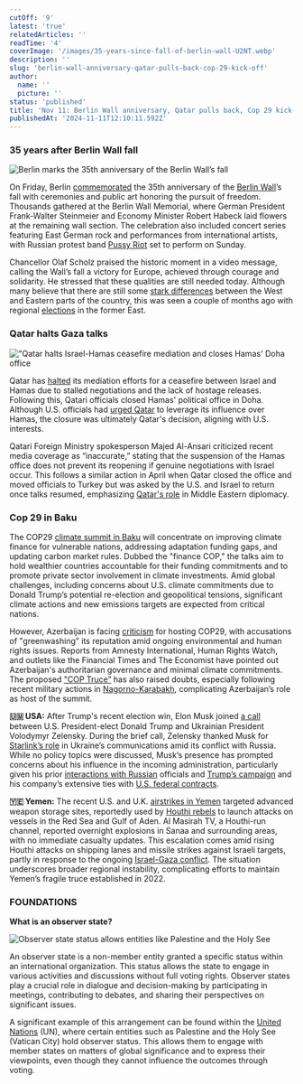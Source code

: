 ```yaml
---
cutOff: '9'
latest: 'true'
relatedArticles: ''
readTime: '4'
coverImage: '/images/35-years-since-fall-of-berlin-wall-U2NT.webp'
description: ''
slug: 'berlin-wall-anniversary-qatar-pulls-back-cop-29-kick-off'
author:
  name: ''
  picture: ''
status: 'published'
title: 'Nov 11: Berlin Wall anniversary, Qatar pulls back, Cop 29 kick-off'
publishedAt: '2024-11-11T12:10:11.592Z'
---
```


### 35 years after Berlin Wall fall

![Berlin marks the 35th anniversary of the Berlin Wall’s fall](/images/35-years-since-fall-of-berlin-wall-gxMj.webp)

On Friday, Berlin [commemorated](https://www.dw.com/en/germany-commemorates-35-years-since-fall-of-berlin-wall/a-70743233) the 35th anniversary of the [Berlin Wall](https://www.iwm.org.uk/history/what-was-the-berlin-wall-and-how-did-it-fall)’s fall with ceremonies and public art honoring the pursuit of freedom. Thousands gathered at the Berlin Wall Memorial, where German President Frank-Walter Steinmeier and Economy Minister Robert Habeck laid flowers at the remaining wall section. The celebration also included concert series featuring East German rock and performances from international artists, with Russian protest band [Pussy Riot](https://open.spotify.com/artist/2hThsqaVEAWhWPBXnaOfB9) set to perform on Sunday.

Chancellor Olaf Scholz praised the historic moment in a video message, calling the Wall’s fall a victory for Europe, achieved through courage and solidarity. He stressed that these qualities are still needed today. Although many believe that there are still some [stark differences](https://www.theguardian.com/commentisfree/2024/mar/07/east-germany-west-far-right-afd-gdr) between the West and Eastern parts of the country, this was seen a couple of months ago with regional [elections](https://www.euractiv.com/section/politics/news/germanys-east-faces-populist-big-bang-at-regional-elections/) in the former East.

### Qatar halts Gaza talks

!["Qatar halts Israel-Hamas ceasefire mediation and closes Hamas' Doha office](/images/qatar-suspends-its-gaza-cease-fire-g3OT.webp)

Qatar has [halted](https://edition.cnn.com/2024/11/09/politics/qatar-gaza-ceasefire-pause-mediator/index.html) its mediation efforts for a ceasefire between Israel and Hamas due to stalled negotiations and the lack of hostage releases. Following this, Qatari officials closed Hamas' political office in Doha. Although U.S. officials had [urged Qatar](https://edition.cnn.com/2024/03/21/politics/blinken-qatar-hamas-gaza-negotiations/index.html) to leverage its influence over Hamas, the closure was ultimately Qatar's decision, aligning with U.S. interests.

Qatari Foreign Ministry spokesperson Majed Al-Ansari criticized recent media coverage as “inaccurate,” stating that the suspension of the Hamas office does not prevent its reopening if genuine negotiations with Israel occur. This follows a similar action in April when Qatar closed the office and moved officials to Turkey but was asked by the U.S. and Israel to return once talks resumed, emphasizing [Qatar's role](https://time.com/7022826/qatar-diplomacy-history/) in Middle Eastern diplomacy.

### Cop 29 in Baku

The COP29 [climate summit in Baku](https://theconversation.com/the-cop29-climate-talks-are-about-to-kick-off-in-baku-azerbaijan-heres-what-to-expect-242706) will concentrate on improving climate finance for vulnerable nations, addressing adaptation funding gaps, and updating carbon market rules. Dubbed the "finance COP," the talks aim to hold wealthier countries accountable for their funding commitments and to promote private sector involvement in climate investments. Amid global challenges, including concerns about U.S. climate commitments due to Donald Trump’s potential re-election and geopolitical tensions, significant climate actions and new emissions targets are expected from critical nations.

However, Azerbaijan is facing [criticism](https://www.rferl.org/a/cop29-azerbaijan-rights-problem-climate/33183450.html) for hosting COP29, with accusations of "greenwashing" its reputation amid ongoing environmental and human rights issues. Reports from Amnesty International, Human Rights Watch, and outlets like the Financial Times and The Economist have pointed out Azerbaijan's authoritarian governance and minimal climate commitments. The proposed ["COP Truce”](https://www.theguardian.com/environment/2024/sep/17/azerbaijan-accused-of-hypocrisy-after-calling-for-cop29-global-truce) has also raised doubts, especially following recent military actions in [Nagorno-Karabakh](https://www.bbc.com/news/world-europe-18270325), complicating Azerbaijan’s role as host of the summit.

**🇺🇲 USA:** After Trump's recent election win, Elon Musk joined [a call](https://edition.cnn.com/2024/11/08/europe/ukraine-trump-elon-musk-zelensky-intl-latam/index.html) between U.S. President-elect Donald Trump and Ukrainian President Volodymyr Zelensky. During the brief call, Zelensky thanked Musk for [Starlink’s role](https://edition.cnn.com/2024/03/25/europe/ukraine-starlink-drones-russia-intl-cmd/index.html) in Ukraine’s communications amid its conflict with Russia. While no policy topics were discussed, Musk’s presence has prompted concerns about his influence in the incoming administration, particularly given his prior [interactions with Russian](https://edition.cnn.com/2024/10/25/politics/elon-musk-vladimir-putin/index.html) officials and [Trump’s campaign](https://www.presidentialsummary.com/archives/on-the-road-to-scotland-the-musk-effect-and-social-media-ban) and his company’s extensive ties with [U.S. federal contracts](https://edition.cnn.com/2021/11/14/investing/elon-musk-wealth-taxpayer-support/index.html).

**🇾🇪 Yemen:** The recent U.S. and U.K. [airstrikes in Yemen](https://www.aljazeera.com/news/2024/11/10/uk-us-carry-out-strikes-on-yemen-including-sanaa) targeted advanced weapon storage sites, reportedly used by [Houthi rebels](https://www.bbc.com/news/world-middle-east-67614911) to launch attacks on vessels in the Red Sea and Gulf of Aden. Al Masirah TV, a Houthi-run channel, reported overnight explosions in Sanaa and surrounding areas, with no immediate casualty updates. This escalation comes amid rising Houthi attacks on shipping lanes and missile strikes against Israeli targets, partly in response to the ongoing [Israel-Gaza conflict](https://www.bbc.com/news/newsbeat-44124396). The situation underscores broader regional instability, complicating efforts to maintain Yemen’s fragile truce established in 2022.

### FOUNDATIONS

**What is an observer state?**

![Observer state status allows entities like Palestine and the Holy See](/images/observer-status-Q3Mz.webp)

An observer state is a non-member entity granted a specific status within an international organization. This status allows the state to engage in various activities and discussions without full voting rights. Observer states play a crucial role in dialogue and decision-making by participating in meetings, contributing to debates, and sharing their perspectives on significant issues. 

A significant example of this arrangement can be found within the [United Nations](https://www.ungeneva.org/en/blue-book/missions/non-member-states) (UN), where certain entities such as Palestine and the Holy See (Vatican City) hold observer status. This allows them to engage with member states on matters of global significance and to express their viewpoints, even though they cannot influence the outcomes through voting. 